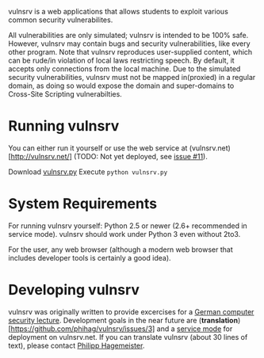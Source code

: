 vulnsrv is a web applications that allows students to exploit various common security vulnerabilites.

All vulnerabilities are only simulated; vulnsrv is intended to be 100% safe. However, vulnsrv may contain bugs and security vulnerabilities, like every other program.
Note that vulnsrv reproduces user-supplied content, which can be rude/in violation of local laws restricting speech. By default, it accepts only connections from the local machine. Due to the simulated security vulnerabilities, vulnsrv must not be mapped in(proxied) in a regular domain, as doing so would expose the domain and super-domains to Cross-Site Scripting vulnerabilties.

Running vulnsrv
===============

You can either run it yourself or use the web service at (vulnsrv.net)[http://vulnsrv.net/] (TODO: Not yet deployed, see [issue #11](https://github.com/phihag/vulnsrv/issues/11)).

Download [vulnsrv.py](https://raw.github.com/phihag/vulnsrv/master/vulnsrv.py)
Execute `python vulnsrv.py`

System Requirements
===================

For running vulnsrv yourself: Python 2.5 or newer (2.6+ recommended in service mode).
vulnsrv should work under Python 3 even without 2to3.

For the user, any web browser (although a modern web browser that includes developer tools is certainly a good idea).

Developing vulnsrv
==================

vulnsrv was originally written to provide excercises for a [German computer security lecture](http://www.cn.uni-duesseldorf.de/teaching/sose11/netsec). Development goals in the near future are (**translation**)[https://github.com/phihag/vulnsrv/issues/3] and a [service mode](https://github.com/phihag/vulnsrv/issues/2) for deployment on vulnsrv.net. If you can translate vulnsrv (about 30 lines of text), please contact [Philipp Hagemeister](https://github.com/phihag).